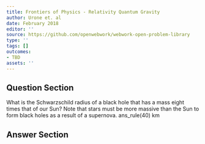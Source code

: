 ```yaml
---
title: Frontiers of Physics - Relativity Quantum Gravity
author: Urone et. al
date: February 2018
editor: ''
source: https://github.com/openwebwork/webwork-open-problem-library
type: ''
tags: []
outcomes:
- TBD
assets: ''
---
```


## Question Section 

What is the Schwarzschild radius of a black hole that has a mass eight times that of
our Sun? Note that stars must be more massive than the Sun to form black holes as a
result of a supernova.
ans_rule(40) km


## Answer Section

